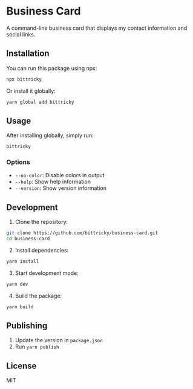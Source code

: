 # Business Card

A command-line business card that displays my contact information and social links.

## Installation

You can run this package using npx:

```bash
npx bittricky
```

Or install it globally:

```bash
yarn global add bittricky
```

## Usage

After installing globally, simply run:

```bash
bittricky
```

### Options

- `--no-color`: Disable colors in output
- `--help`: Show help information
- `--version`: Show version information

## Development

1. Clone the repository:

```bash
git clone https://github.com/bittricky/business-card.git
cd business-card
```

2. Install dependencies:

```bash
yarn install
```

3. Start development mode:

```bash
yarn dev
```

4. Build the package:

```bash
yarn build
```

## Publishing

1. Update the version in `package.json`
2. Run `yarn publish`

## License

MIT
